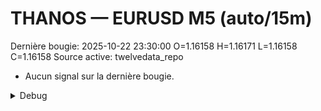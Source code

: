 # THANOS — EURUSD M5 (auto/15m)
Dernière bougie: 2025-10-22 23:30:00  O=1.16158  H=1.16171  L=1.16158  C=1.16158
Source active: twelvedata_repo

- Aucun signal sur la dernière bougie.

<details><summary>Debug</summary>

- TD_API_KEY manquant.

</details>